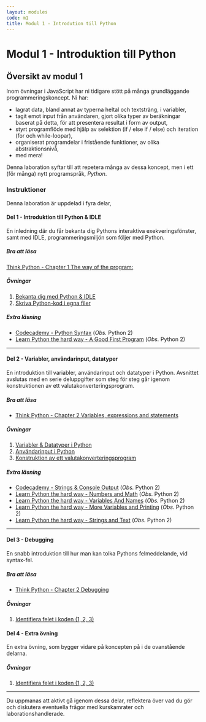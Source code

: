 ```yaml
---
layout: modules
code: m1
title: Modul 1 - Introdution till Python
---
```


# Modul 1 - Introduktion till Python

## Översikt av modul 1

Inom övningar i JavaScript har ni tidigare stött på många grundläggande programmeringskoncept. Ni har:

- lagrat data, bland annat av typerna heltal och textsträng, i variabler,
- tagit emot input från användaren, gjort olika typer av beräkningar baserat på detta, för att presentera resultat i form av output,
- styrt programflöde med hjälp av selektion (if / else if / else) och iteration (for och while-loopar),
- organiserat programdelar i fristående funktioner, av olika abstraktionsnivå,
- med mera!

Denna laboration syftar till att repetera många av dessa koncept, men i ett (för många) nytt programspråk, _Python_.

### Instruktioner

Denna laboration är uppdelad i fyra delar,

#### Del 1 - Introduktion till Python & IDLE

En inledning där du får bekanta dig Pythons interaktiva exekveringsfönster, samt med IDLE, programmeringsmiljön som följer med Python.

##### Bra att läsa

[Think Python - Chapter 1 The way of the program:](http://greenteapress.com/thinkpython2/html/thinkpython2002.html)

##### Övningar

1. [Bekanta dig med Python & IDLE](exercises/L01.html)
2. [Skriva Python-kod i egna filer](exercises/L02.html)

##### Extra läsning

- [Codecademy - Python Syntax](http://www.codecademy.com/en/tracks/python) (*Obs.* Python 2)
- [Learn Python the hard way - A Good First Program](http://learnpythonthehardway.org/book/ex1.html) (*Obs.* Python 2)

---

#### Del 2 - Variabler, användarinput, datatyper

En introduktion till variabler, användarinput och datatyper i Python. Avsnittet avslutas med en serie deluppgifter som steg för steg går igenom konstruktionen av ett valutakonverteringsprogram.

##### Bra att läsa

- [Think Python - Chapter 2 Variables, expressions and statements](http://greenteapress.com/thinkpython2/html/thinkpython2003.html)

##### Övningar

1. [Variabler & Datatyper i Python](exercises/L03.html)
2. [Användarinput i Python](exercises/L04.html)
3. [Konstruktion av ett valutakonverteringsprogram](exercises/L05.html)

##### Extra läsning

- [Codecademy - Strings & Console Output](http://www.codecademy.com/en/tracks/python) (*Obs.* Python 2)
- [Learn Python the hard way - Numbers and Math](http://learnpythonthehardway.org/book/ex3.html) (*Obs.* Python 2)
- [Learn Python the hard way - Variables And Names](http://learnpythonthehardway.org/book/ex4.html) (*Obs.* Python 2)
- [Learn Python the hard way - More Variables and Printing](http://learnpythonthehardway.org/book/ex5.html) (*Obs.* Python 2)
- [Learn Python the hard way - Strings and Text](http://learnpythonthehardway.org/book/ex6.html) (*Obs.* Python 2)

---

#### Del 3 - Debugging

En snabb introduktion till hur man kan tolka Pythons felmeddelande, vid syntax-fel.

##### Bra att läsa

- [Think Python - Chapter 2 Debugging](http://greenteapress.com/thinkpython2/html/thinkpython2003.html#sec23)

##### Övningar

1. [Identifiera felet i koden (1, 2, 3)](exercises/L06.html)

#### Del 4 - Extra övning

En extra övning, som bygger vidare på koncepten på i de ovanstående delarna.

##### Övningar

1. [Identifiera felet i koden (1, 2, 3)](exercises/L06.html)

---

Du uppmanas att aktivt gå igenom dessa delar, reflektera över vad du gör och diskutera eventuella frågor med kurskamrater och laborationshandlerade.
